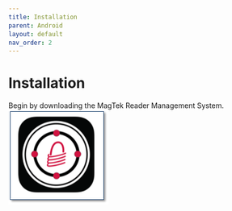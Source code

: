 ```yaml
---
title: Installation
parent: Android
layout: default
nav_order: 2
---
```


# Installation

Begin by downloading the MagTek Reader Management System.  
[![](./images/RMSAPPLOGO.png)](https://play.google.com/store/apps/details?id=com.magtek.mobile.android.magtekrms&pcampaignid=web_share)

